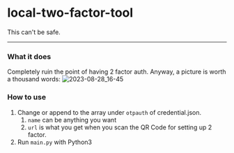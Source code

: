 # local-two-factor-tool
This can't be safe.

-------
### What it does
Completely ruin the point of having 2 factor auth. Anyway, a picture is worth a thousand words:
![2023-08-28_16-45](https://github.com/xantaren/local-two-factor-tool/assets/68090976/82a2a493-7a4b-447c-87e5-06bc1bebec89)

### How to use
1. Change or append to the array under `otpauth` of credential.json.
    1. `name` can be anything you want
    2. `url` is what you get when you scan the QR Code for setting up 2 factor.
2. Run `main.py` with Python3
